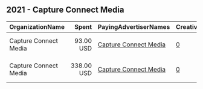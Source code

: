 ## 2021 - Capture Connect Media 
|OrganizationName|Spent|PayingAdvertiserNames|CreativeUrls|Impressions|Genders|AgeBrackets|CountryCodes|BillingAddresses|CandidateBallotInformation|
|:---|---:|:---|:---|---:|:---|:---|:---|:---|:---|
|Capture Connect Media|93.00 USD|[Capture Connect Media](2021/Capture_Connect_Media.md)|[0](https://www.snap.com/political-ads/asset/09073c8bddbc4bd57b0644285fa90a17a51a61dcd9c3fff3bcb3bb492b842387?mediaType=mp4)|10,906||21-34|united states|"1615 Poydras St Suite #900,New Orleans,70112,US"|Troy Carter|
|Capture Connect Media|338.00 USD|[Capture Connect Media](2021/Capture_Connect_Media.md)|[0](https://www.snap.com/political-ads/asset/09073c8bddbc4bd57b0644285fa90a17a51a61dcd9c3fff3bcb3bb492b842387?mediaType=mp4)|38,088||21-34|united states|"1615 Poydras St Suite #900,New Orleans,70112,US"|Troy Carter|
